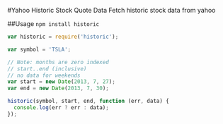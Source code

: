 #Yahoo Historic Stock Quote Data
Fetch historic stock data from yahoo

##Usage
`npm install historic`
```javascript
var historic = require('historic');

var symbol = 'TSLA';

// Note: months are zero indexed
// start..end (inclusive)
// no data for weekends
var start = new Date(2013, 7, 27);
var end = new Date(2013, 7, 30);

historic(symbol, start, end, function (err, data) {
  console.log(err ? err : data);
});
```

